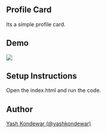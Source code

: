 ## Profile Card
Its a simple profile card.

## Demo
![](Profile-Card.gif)

## Setup Instructions
Open the index.html and run the code.

## Author
[Yash Kondewar (@yashkondewar)](https://github.com/yashkondewar)
